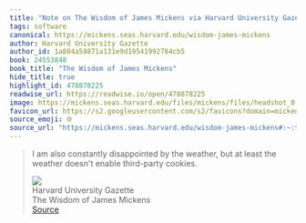 ```yaml
---
title: "Note on The Wisdom of James Mickens via Harvard University Gazette"
tags: software
canonical: https://mickens.seas.harvard.edu/wisdom-james-mickens
author: Harvard University Gazette
author_id: 1a804a58871a131e9d19541992784cb5
book: 24553848
book_title: "The Wisdom of James Mickens"
hide_title: true
highlight_id: 478878225
readwise_url: https://readwise.io/open/478878225
image: https://mickens.seas.harvard.edu/files/mickens/files/headshot_0.jpg?m=1497631149
favicon_url: https://s2.googleusercontent.com/s2/favicons?domain=mickens.seas.harvard.edu
source_emoji: 🌐
source_url: "https://mickens.seas.harvard.edu/wisdom-james-mickens#:~:text=I%20am%20also,enable%20third-party%20cookies."
---
```


> I am also constantly disappointed by the weather, but at least the weather doesn't enable third-party cookies.
> <div class="quoteback-footer"><div class="quoteback-avatar"><img class="mini-favicon" src="https://s2.googleusercontent.com/s2/favicons?domain=mickens.seas.harvard.edu"></div><div class="quoteback-metadata"><div class="metadata-inner"><span style="display:none">FROM:</span><div aria-label="Harvard University Gazette" class="quoteback-author"> Harvard University Gazette</div><div aria-label="The Wisdom of James Mickens" class="quoteback-title"> The Wisdom of James Mickens</div></div></div><div class="quoteback-backlink"><a target="_blank" aria-label="go to the full text of this quotation" rel="noopener" href="https://mickens.seas.harvard.edu/wisdom-james-mickens#:~:text=I%20am%20also,enable%20third-party%20cookies." class="quoteback-arrow"> Source</a></div></div>